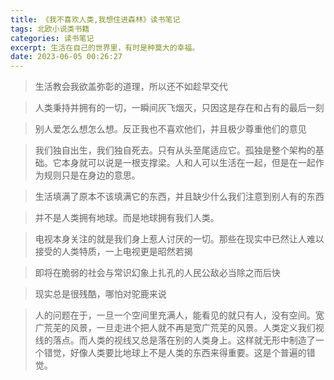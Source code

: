 ```yaml
---
title: 《我不喜欢人类,我想住进森林》读书笔记
tags: 北欧小说类书籍
categories: 读书笔记
excerpt: 生活在自己的世界里，有时是种莫大的幸福。
date: 2023-06-05 00:26:27
---
```


> 生活教会我欲盖弥彰的道理，所以还不如趁早交代

>人类秉持并拥有的一切，一瞬间灰飞烟灭，只因这是存在和占有的最后一刻

> 别人爱怎么想怎么想。反正我也不喜欢他们，并且极少尊重他们的意见

> 我们独自出生，我们独自死去。只有从头至尾适应它。孤独是整个架构的基础。它本身就可以说是一根支撑梁。人和人可以生活在一起，但是在一起作为规则只是在身边的意思。

> 生活填满了原本不该填满它的东西，并且缺少什么我们注意到别人有的东西

> 并不是人类拥有地球。而是地球拥有我们人类。

> 电视本身关注的就是我们身上惹人讨厌的一切。那些在现实中已然让人难以接受的人类特质，一上电视更是昭然若揭

> 即将在脆弱的社会与常识幻象上扎孔的人民公敌必当除之而后快

> 现实总是很残酷，哪怕对驼鹿来说

> 人的问题在于，一旦一个空间里充满人，能看见的就只有人，没有空间。宽广荒芜的风景，一旦走进个把人就不再是宽广荒芜的风景。人类定义我们视线的落点。而人类的视线又总是落在别的人类身上。这样就无形中制造了一个错觉，好像人类要比地球上不是人类的东西来得重要。这是个普遍的错觉。
